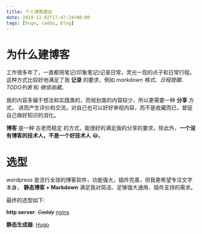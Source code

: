 ```yaml
---
title: 个人博客建站
date: 2019-12-02T17:47:24+08:00
tags: [hugo, caddy, blog]
---
```


# 为什么建博客

工作很多年了，一直都用笔记(印象笔记)记录日常，灵光一现的点子和日常行程。 
这种方式比较好地满足了我 __记录__ 的要求，例如 _markdown 格式_、_日程提醒_、_TODO列表_ 和 _微信收藏_。

我的内容多偏于想法和实践类的，而规划类的内容较少，所以更需要一种 __分享__ 方式， 进而产生评价和交流。对自己也可以好好审视内容，而不是收藏而已，督促自己做好知识的消化。

__博客__ 是一种 古老而稳定 的方式，能很好的满足我的分享的要求，除此外，__一个没有博客的技术人，不是一个好技术人__ :joy:。

# 选型
wordpress 是流行全球的博客软件，功能强大，插件完善，但我更希望专注文字本身，
__静态博客 + Markdown__ 满足我对简洁、足够强大通用、插件支持的需求。

最终的选型如下:

__http server__: ~~*Caddy*~~ [nginx](https://nginx.org)

__静态生成器__: [Hugo](https://gohugo.io/)
